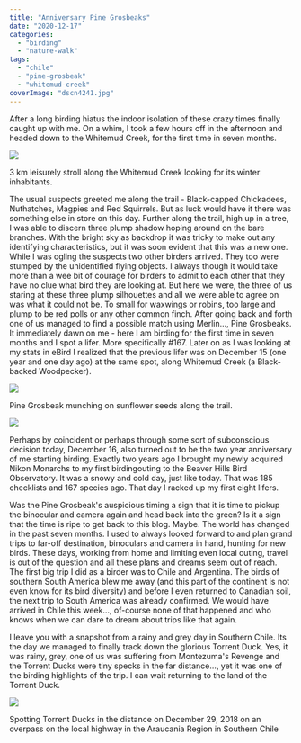 ```yaml
---
title: "Anniversary Pine Grosbeaks"
date: "2020-12-17"
categories: 
  - "birding"
  - "nature-walk"
tags: 
  - "chile"
  - "pine-grosbeak"
  - "whitemud-creek"
coverImage: "dscn4241.jpg"
---
```


After a long birding hiatus the indoor isolation of these crazy times finally caught up with me. On a whim, I took a few hours off in the afternoon and headed down to the Whitemud Creek, for the first time in seven months.

![](https://thebirdsarecallingandimustgo.files.wordpress.com/2020/12/img_0016.jpg?w=655)

3 km leisurely stroll along the Whitemud Creek looking for its winter inhabitants.

The usual suspects greeted me along the trail - Black-capped Chickadees, Nuthatches, Magpies and Red Squirrels. But as luck would have it there was something else in store on this day. Further along the trail, high up in a tree, I was able to discern three plump shadow hoping around on the bare branches. With the bright sky as backdrop it was tricky to make out any identifying characteristics, but it was soon evident that this was a new one. While I was ogling the suspects two other birders arrived. They too were stumped by the unidentified flying objects. I always though it would take more than a wee bit of courage for birders to admit to each other that they have no clue what bird they are looking at. But here we were, the three of us staring at these three plump silhouettes and all we were able to agree on was what it could not be. To small for waxwings or robins, too large and plump to be red polls or any other common finch. After going back and forth one of us managed to find a possible match using Merlin..., Pine Grosbeaks. It immediately dawn on me - here I am birding for the first time in seven months and I spot a lifer. More specifically #167. Later on as I was looking at my stats in eBird I realized that the previous lifer was on December 15 (one year and one day ago) at the same spot, along Whitemud Creek (a Black-backed Woodpecker).

![](https://thebirdsarecallingandimustgo.files.wordpress.com/2020/12/dscn4241.jpg?w=1024)

Pine Grosbeak munching on sunflower seeds along the trail.

![](https://thebirdsarecallingandimustgo.files.wordpress.com/2020/12/dscn4242.jpg?w=1024)

Perhaps by coincident or perhaps through some sort of subconscious decision today, December 16, also turned out to be the two year anniversary of me starting birding. Exactly two years ago I brought my newly acquired Nikon Monarchs to my first birdingouting to the Beaver Hills Bird Observatory. It was a snowy and cold day, just like today. That was 185 checklists and 167 species ago. That day I racked up my first eight lifers.

Was the Pine Grosbeak's auspicious timing a sign that it is time to pickup the binocular and camera again and head back into the green? Is it a sign that the time is ripe to get back to this blog. Maybe. The world has changed in the past seven months. I used to always looked forward to and plan grand trips to far-off destination, binoculars and camera in hand, hunting for new birds. These days, working from home and limiting even local outing, travel is out of the question and all these plans and dreams seem out of reach. The first big trip I did as a birder was to Chile and Argentina. The birds of southern South America blew me away (and this part of the continent is not even know for its bird diversity) and before I even returned to Canadian soil, the next trip to South America was already confirmed. We would have arrived in Chile this week..., of-course none of that happened and who knows when we can dare to dream about trips like that again.

I leave you with a snapshot from a rainy and grey day in Southern Chile. Its the day we managed to finally track down the glorious Torrent Duck. Yes, it was rainy, grey, one of us was suffering from Montezuma's Revenge and the Torrent Ducks were tiny specks in the far distance..., yet it was one of the birding highlights of the trip. I can wait returning to the land of the Torrent Duck.

![](https://thebirdsarecallingandimustgo.files.wordpress.com/2019/12/img_1158.jpg?w=1024)

Spotting Torrent Ducks in the distance on December 29, 2018 on an overpass on the local highway in the Araucania Region in Southern Chile
